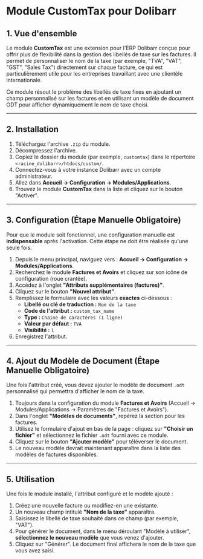 # Module CustomTax pour Dolibarr

## 1. Vue d'ensemble

Le module **CustomTax** est une extension pour l'ERP Dolibarr conçue pour offrir plus de flexibilité dans la gestion des libellés de taxe sur les factures. Il permet de personnaliser le nom de la taxe (par exemple, "TVA", "VAT", "GST", "Sales Tax") directement sur chaque facture, ce qui est particulièrement utile pour les entreprises travaillant avec une clientèle internationale.

Ce module résout le problème des libellés de taxe fixes en ajoutant un champ personnalisé sur les factures et en utilisant un modèle de document ODT pour afficher dynamiquement le nom de taxe choisi.

---

## 2. Installation

1.  Téléchargez l'archive `.zip` du module.
2.  Décompressez l'archive.
3.  Copiez le dossier du module (par exemple, `customtax`) dans le répertoire `<racine_dolibarr>/htdocs/custom/`.
4.  Connectez-vous à votre instance Dolibarr avec un compte administrateur.
5.  Allez dans **Accueil -> Configuration -> Modules/Applications**.
6.  Trouvez le module **CustomTax** dans la liste et cliquez sur le bouton "Activer".

---

## 3. Configuration (Étape Manuelle Obligatoire)

Pour que le module soit fonctionnel, une configuration manuelle est **indispensable** après l'activation. Cette étape ne doit être réalisée qu'une seule fois.

1.  Depuis le menu principal, naviguez vers : **Accueil -> Configuration -> Modules/Applications**.
2.  Recherchez le module **Factures et Avoirs** et cliquez sur son icône de configuration (roue crantée).
3.  Accédez à l'onglet **"Attributs supplémentaires (factures)"**.
4.  Cliquez sur le bouton **"Nouvel attribut"**.
5.  Remplissez le formulaire avec les valeurs **exactes** ci-dessous :
    * **Libellé ou clé de traduction :** `Nom de la taxe`
    * **Code de l'attribut :** `custom_tax_name`
    * **Type :** `Chaine de caractères (1 ligne)`
    * **Valeur par défaut :** `TVA`
    * **Visibilité :** `1`
6.  Enregistrez l'attribut.

---

## 4. Ajout du Modèle de Document (Étape Manuelle Obligatoire)

Une fois l'attribut créé, vous devez ajouter le modèle de document `.odt` personnalisé qui permettra d'afficher le nom de la taxe.

1.  Toujours dans la configuration du module **Factures et Avoirs** (Accueil -> Modules/Applications -> Paramètres de "Factures et Avoirs").
2.  Dans l'onglet **"Modèles de documents"**, repérez la section pour les factures.
3.  Utilisez le formulaire d'ajout en bas de la page : cliquez sur **"Choisir un fichier"** et sélectionnez le fichier `.odt` fourni avec ce module.
4.  Cliquez sur le bouton **"Ajouter modèle"** pour téléverser le document.
5.  Le nouveau modèle devrait maintenant apparaître dans la liste des modèles de factures disponibles.

---

## 5. Utilisation

Une fois le module installé, l'attribut configuré et le modèle ajouté :

1.  Créez une nouvelle facture ou modifiez-en une existante.
2.  Un nouveau champ intitulé **"Nom de la taxe"** apparaîtra.
3.  Saisissez le libellé de taxe souhaité dans ce champ (par exemple, "VAT").
4.  Pour générer le document, dans le menu déroulant "Modèle à utiliser", **sélectionnez le nouveau modèle** que vous venez d'ajouter.
5.  Cliquez sur "Générer". Le document final affichera le nom de la taxe que vous avez saisi.
